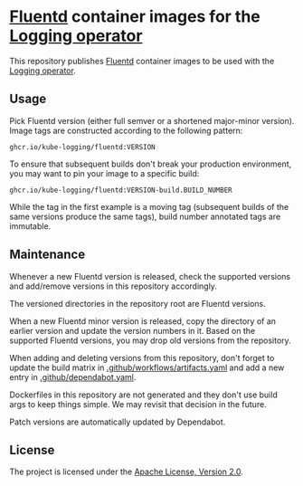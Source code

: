 # [Fluentd](https://www.fluentd.org/) container images for the [Logging operator](https://github.com/kube-logging/logging-operator)

This repository publishes [Fluentd](https://www.fluentd.org/) container images to be used with the [Logging operator](https://github.com/kube-logging/logging-operator).

## Usage

Pick Fluentd version (either full semver or a shortened major-minor version).
Image tags are constructed according to the following pattern:

```
ghcr.io/kube-logging/fluentd:VERSION
```

To ensure that subsequent builds don't break your production environment,
you may want to pin your image to a specific build:

```
ghcr.io/kube-logging/fluentd:VERSION-build.BUILD_NUMBER
```

While the tag in the first example is a moving tag (subsequent builds of the same versions produce the same tags),
build number annotated tags are immutable.

## Maintenance

Whenever a new Fluentd version is released, check the supported versions and add/remove versions in this repository accordingly.

The versioned directories in the repository root are Fluentd versions.

When a new Fluentd minor version is released, copy the directory of an earlier version and update the version numbers in it.
Based on the supported Fluentd versions, you may drop old versions from the repository.

When adding and deleting versions from this repository, don't forget to update the build matrix in [.github/workflows/artifacts.yaml](.github/workflows/artifacts.yaml)
and add a new entry in [.github/dependabot.yaml](.github/dependabot.yaml).

Dockerfiles in this repository are not generated and they don't use build args to keep things simple.
We may revisit that decision in the future.

Patch versions are automatically updated by Dependabot.

## License

The project is licensed under the [Apache License, Version 2.0](LICENSE).
